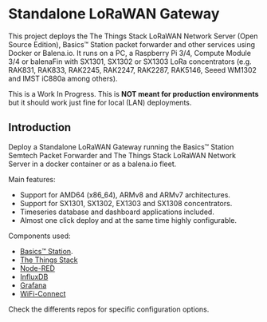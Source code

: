 # Standalone LoRaWAN Gateway

This project deploys the The Things Stack LoRaWAN Network Server (Open Source Edition), Basics™ Station packet forwarder and other services using Docker or Balena.io. It runs on a PC, a Raspberry Pi 3/4, Compute Module 3/4 or balenaFin with SX1301, SX1302 or SX1303 LoRa concentrators (e.g. RAK831, RAK833, RAK2245, RAK2247, RAK2287, RAK5146, Seeed WM1302 and IMST iC880a among others).

This is a Work In Progress. This is **NOT meant for production environments** but it should work just fine for local (LAN) deployments.

## Introduction

Deploy a Standalone LoRaWAN Gateway running the Basics™ Station Semtech Packet Forwarder and The Things Stack LoRaWAN Network Server in a docker container or as a balena.io fleet.

Main features:

* Support for AMD64 (x86_64), ARMv8 and ARMv7 architectures.
* Support for SX1301, SX1302, EX1303 and SX1308 concentrators.
* Timeseries database and dashboard applications included.
* Almost one click deploy and at the same time highly configurable.

Components used:

* [Basics™ Station](https://github.com/xoseperez/basicstation).
* [The Things Stack](https://github.com/xoseperez/the-things-stack-docker)
* [Node-RED](https://github.com/balenablocks/balena-node-red)
* [InfluxDB](https://hub.docker.com/_/influxdb)
* [Grafana](https://github.com/balenablocks/dashboard)
* [WiFi-Connect](https://github.com/balena-os/wifi-connect)

Check the differents repos for specific configuration options.